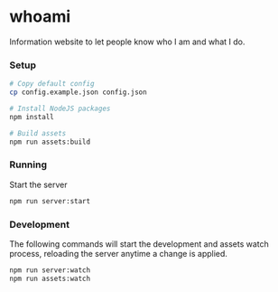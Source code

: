 # whoami

Information website to let people know who I am and what I do.

### Setup

```bash
# Copy default config
cp config.example.json config.json

# Install NodeJS packages
npm install

# Build assets
npm run assets:build
```

### Running

Start the server

```bash
npm run server:start
```

### Development

The following commands will start the development and assets watch process, reloading the server anytime a change is applied.

```bash
npm run server:watch
npm run assets:watch
```
